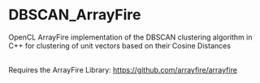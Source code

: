 # DBSCAN_ArrayFire
OpenCL ArrayFire implementation of the DBSCAN clustering algorithm in C++ for clustering of unit vectors based on their Cosine Distances <br><br>

Requires the ArrayFire Library: https://github.com/arrayfire/arrayfire
